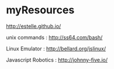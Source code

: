 myResources
===========

http://estelle.github.io/

unix commands : http://ss64.com/bash/

Linux Emulator : http://bellard.org/jslinux/

Javascript Robotics : http://johnny-five.io/

